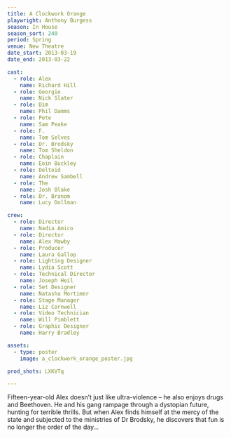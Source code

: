 ```yaml
---
title: A Clockwork Orange
playwright: Anthony Burgess
season: In House
season_sort: 240
period: Spring
venue: New Theatre
date_start: 2013-03-19
date_end: 2013-03-22

cast:
  - role: Alex
    name: Richard Hill
  - role: Georgie
    name: Nick Slater
  - role: Dim
    name: Phil Damms
  - role: Pete
    name: Sam Peake
  - role: F.
    name: Tom Selves
  - role: Dr. Brodsky
    name: Tom Sheldon
  - role: Chaplain
    name: Eoin Buckley
  - role: Deltoid
    name: Andrew Sambell
  - role: The
    name: Josh Blake
  - role: Dr. Branom
    name: Lucy Dollman

crew:
  - role: Director
    name: Nadia Amico
  - role: Director
    name: Alex Mawby
  - role: Producer
    name: Laura Gallop
  - role: Lighting Designer
    name: Lydia Scott
  - role: Technical Director
    name: Joseph Heil
  - role: Set Designer
    name: Natasha Mortimer
  - role: Stage Manager
    name: Liz Cornwell
  - role: Video Technician
    name: Will Pimblett
  - role: Graphic Designer
    name: Harry Bradley

assets:
  - type: poster
    image: a_clockwork_orange_poster.jpg

prod_shots: LXKVTq

---
```


Fifteen-year-old Alex doesn’t just like ultra-violence – he also enjoys drugs and Beethoven. He and his gang rampage through a dystopian future, hunting for terrible thrills. But when Alex finds himself at the mercy of the state and subjected to the ministries of Dr Brodsky, he discovers that fun is no longer the order of the day…

